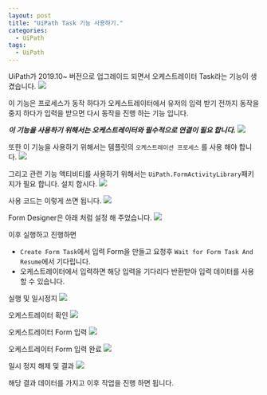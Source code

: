 ```yaml
---
layout: post
title: "UiPath Task 기능 사용하기."
categories:
  - UiPath
tags:
  - UiPath
---
```


UiPath가 2019.10~ 버전으로 업그레이드 되면서 오케스트레이터 Task라는 기능이 생겼습니다.
![](/assets/uipath/Task_OrchestratorCloud.png)

이 기능은 프로세스가 동작 하다가 오케스트레이터에서 유저의 입력 받기 전까지 동작을 중지 하다가 입력을 받으면
다시 동작을 진행 하는 기능 입니다.

***이 기능을 사용하기 위해서는 오케스트레이터와 필수적으로 연결이 필요 합니다.***
![](/assets/uipath/Orchestrator_Connect.png)

또한 이 기능을 사용하기 위해서는 템플릿의 `오케스트레이션 프로세스` 를 사용 해야 합니다.
![](/assets/uipath/Task_Template.png) 

그리고 관련 기능 액티비티를 사용하기 위해서는 `UiPath.FormActivityLibrary`패키지가 필요 합니다. 설치 합시다.
![](/assets/uipath/Task_Package.png)

사용 코드는 이렇게 쓰면 됩니다.
![](/assets/uipath/Task_Script.png)

Form Designer은 아래 처럼 설정 해 주었습니다.
![](/assets/uipath/Task_Form.png)

이후 실행하고 진행하면 
* `Create Form Task`에서 입력 Form을 만들고 요청후 `Wait for Form Task And Resume`에서 기다립니다.
* 오케스트레이터에서 입력하면 해당 입력을 기다리다 반환받아 입력 데이터를 사용 할 수 있습니다.

실행 및 일시정지
![](/assets/uipath/Task_RunStop.png)

오케스트레이터 확인
![](/assets/uipath/Task_OrchestratorTask.png)

오케스트레이터 Form 입력
![](/assets/uipath/Task_OrchestratorTaskInput.png)

오케스트레이터 Form 입력 완료
![](/assets/uipath/Task_OrchestratorTaskResult.png)

일시 정지 해제 및 결과
![](/assets/uipath/Task_Result.png)

해당 결과 데이터를 가지고 이후 작업을 진행 하면 됩니다.